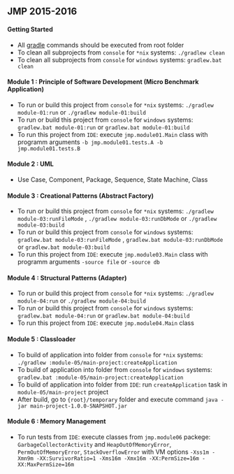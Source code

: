 ## JMP 2015-2016

#### Getting Started
- All [gradle](https://gradle.org/) commands should be executed from root folder
- To clean all subprojects from `console` for `*nix` systems: `./gradlew clean`
- To clean all subprojects from `console` for `windows` systems: `gradlew.bat clean`


#### Module 1 : Principle of Software Development (Micro Benchmark Application)
- To run or build this project from `console` for `*nix` systems: `./gradlew module-01:run` or `./gradlew module-01:build`
- To run or build this project from `console` for `windows` systems: `gradlew.bat module-01:run` or `gradlew.bat module-01:build`
- To run this project from `IDE`: execute `jmp.module01.Main` class with programm arguments `-b jmp.module01.tests.A -b  jmp.module01.tests.B`


#### Module 2 : UML
- Use Case, Component, Package, Sequence, State Machine, Class


#### Module 3 : Creational Patterns (Abstract Factory)
- To run or build this project from `console` for `*nix` systems: `./gradlew module-03:runFileMode` , `./gradlew module-03:runDbMode` or `./gradlew module-03:build`
- To run or build this project from `console` for `windows` systems: `gradlew.bat module-03:runFileMode` , `gradlew.bat module-03:runDbMode` or `gradlew.bat module-03:build`
- To run this project from `IDE`: execute `jmp.module03.Main` class with programm arguments `-source file` or `-source db`


#### Module 4 : Structural Patterns (Adapter)
- To run or build this project from `console` for `*nix` systems: `./gradlew module-04:run` or `./gradlew module-04:build`
- To run or build this project from `console` for `windows` systems: `gradlew.bat module-04:run` or `gradlew.bat module-04:build`
- To run this project from `IDE`: execute `jmp.module04.Main` class


#### Module 5 : Classloader
- To build of application into folder from `console` for `*nix` systems: `./gradlew :module-05/main-project:createApplication`
- To build of application into folder from `console` for `windows` systems: `gradlew.bat :module-05/main-project:createApplication`
- To build of application into folder from `IDE`: run `createApplication` task in `module-05/main-project` project
- After build, go to `{root}/temporary` folder and execute command `java -jar main-project-1.0.0-SNAPSHOT.jar`


#### Module 6 : Memory Management
- To run tests from `IDE`: execute classes from `jmp.module06` packege: `GarbageCollectorActivity` and `HeapOutOfMemoryError`, `PermOutOfMemoryError`, `StackOverflowError` with VM options `-Xss1m -Xmn9m -XX:SurvivorRatio=1 -Xms16m -Xmx16m -XX:PermSize=16m -XX:MaxPermSize=16m`